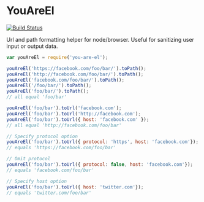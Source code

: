 # YouAreEl

[![Build Status](https://travis-ci.org/moudy/you-are-el.png)](https://travis-ci.org/moudy/you-are-el)

Url and path formatting helper for node/browser. Useful for sanitizing user input or output data.

``` javascript
var youAreEl = require('you-are-el');

youAreEl('https://facebook.com/foo/bar/').toPath();
youAreEl('http://facebook.com/foo/bar/').toPath();
youAreEl('facebook.com/foo/bar/').toPath();
youAreEl('/foo/bar/').toPath();
youAreEl('foo/bar/').toPath();
// all equal 'foo/bar'

youAreEl('foo/bar').toUrl('facebook.com');
youAreEl('foo/bar').toUrl('http://facebook.com');
youAreEl('foo/bar').toUrl({ host: 'facebook.com' });
// all equal 'http://facebook.com/foo/bar'

// Specify protocol option
youAreEl('foo/bar').toUrl({ protocol: 'https', host: 'facebook.com'});
// equals 'https://facebook.com/foo/bar'

// Omit protocol
youAreEl('foo/bar').toUrl({ protocol: false, host: 'facebook.com'});
// equals 'facebook.com/foo/bar'

// Specify host option
youAreEl('foo/bar').toUrl({ host: 'twitter.com'});
// equals 'twitter.com/foo/bar'
```
